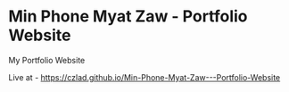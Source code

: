 # Min Phone Myat Zaw - Portfolio Website
My Portfolio Website

Live at - https://czlad.github.io/Min-Phone-Myat-Zaw---Portfolio-Website
